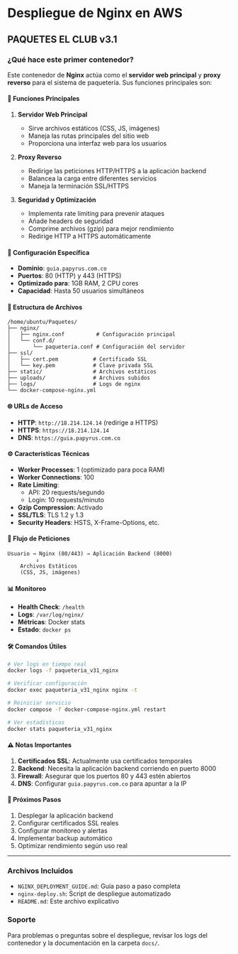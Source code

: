 # Despliegue de Nginx en AWS
## PAQUETES EL CLUB v3.1

### ¿Qué hace este primer contenedor?

Este contenedor de **Nginx** actúa como el **servidor web principal** y **proxy reverso** para el sistema de paquetería. Sus funciones principales son:

#### 🚀 **Funciones Principales**

1. **Servidor Web Principal**
   - Sirve archivos estáticos (CSS, JS, imágenes)
   - Maneja las rutas principales del sitio web
   - Proporciona una interfaz web para los usuarios

2. **Proxy Reverso**
   - Redirige las peticiones HTTP/HTTPS a la aplicación backend
   - Balancea la carga entre diferentes servicios
   - Maneja la terminación SSL/HTTPS

3. **Seguridad y Optimización**
   - Implementa rate limiting para prevenir ataques
   - Añade headers de seguridad
   - Comprime archivos (gzip) para mejor rendimiento
   - Redirige HTTP a HTTPS automáticamente

#### 🔧 **Configuración Específica**

- **Dominio**: `guia.papyrus.com.co`
- **Puertos**: 80 (HTTP) y 443 (HTTPS)
- **Optimizado para**: 1GB RAM, 2 CPU cores
- **Capacidad**: Hasta 50 usuarios simultáneos

#### 📁 **Estructura de Archivos**

```
/home/ubuntu/Paquetes/
├── nginx/
│   ├── nginx.conf          # Configuración principal
│   └── conf.d/
│       └── paqueteria.conf # Configuración del servidor
├── ssl/
│   ├── cert.pem           # Certificado SSL
│   └── key.pem            # Clave privada SSL
├── static/                # Archivos estáticos
├── uploads/               # Archivos subidos
├── logs/                  # Logs de nginx
└── docker-compose-nginx.yml
```

#### 🌐 **URLs de Acceso**

- **HTTP**: `http://18.214.124.14` (redirige a HTTPS)
- **HTTPS**: `https://18.214.124.14`
- **DNS**: `https://guia.papyrus.com.co`

#### ⚙️ **Características Técnicas**

- **Worker Processes**: 1 (optimizado para poca RAM)
- **Worker Connections**: 100
- **Rate Limiting**: 
  - API: 20 requests/segundo
  - Login: 10 requests/minuto
- **Gzip Compression**: Activado
- **SSL/TLS**: TLS 1.2 y 1.3
- **Security Headers**: HSTS, X-Frame-Options, etc.

#### 🔄 **Flujo de Peticiones**

```
Usuario → Nginx (80/443) → Aplicación Backend (8000)
         ↓
    Archivos Estáticos
    (CSS, JS, imágenes)
```

#### 📊 **Monitoreo**

- **Health Check**: `/health`
- **Logs**: `/var/log/nginx/`
- **Métricas**: Docker stats
- **Estado**: `docker ps`

#### 🛠️ **Comandos Útiles**

```bash
# Ver logs en tiempo real
docker logs -f paqueteria_v31_nginx

# Verificar configuración
docker exec paqueteria_v31_nginx nginx -t

# Reiniciar servicio
docker compose -f docker-compose-nginx.yml restart

# Ver estadísticas
docker stats paqueteria_v31_nginx
```

#### ⚠️ **Notas Importantes**

1. **Certificados SSL**: Actualmente usa certificados temporales
2. **Backend**: Necesita la aplicación backend corriendo en puerto 8000
3. **Firewall**: Asegurar que los puertos 80 y 443 estén abiertos
4. **DNS**: Configurar `guia.papyrus.com.co` para apuntar a la IP

#### 🚀 **Próximos Pasos**

1. Desplegar la aplicación backend
2. Configurar certificados SSL reales
3. Configurar monitoreo y alertas
4. Implementar backup automático
5. Optimizar rendimiento según uso real

---

### Archivos Incluidos

- `NGINX_DEPLOYMENT_GUIDE.md`: Guía paso a paso completa
- `nginx-deploy.sh`: Script de despliegue automatizado
- `README.md`: Este archivo explicativo

### Soporte

Para problemas o preguntas sobre el despliegue, revisar los logs del contenedor y la documentación en la carpeta `docs/`.
